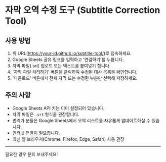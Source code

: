 # 자막 오역 수정 도구 (Subtitle Correction Tool)

## 사용 방법

1. 위 URL(https://your-id.github.io/subtitle-tool/)로 접속하세요.
2. Google Sheets 공유 링크를 입력하고 '연결하기'를 누릅니다.
3. 자막 파일(.srt) 업로드 또는 텍스트를 붙여넣기 합니다.
4. '자막 파일 처리하기' 버튼을 클릭하여 수정된 대사 목록을 확인합니다.
5. '다운로드' 버튼에서 전체 자막 또는 수정된 부분만 선택해 저장하세요.

## 주의 사항

- Google Sheets API 키는 이미 설정되어 있습니다.
- 자막 파일은 `.srt` 형식을 권장합니다.
- 번역가 분들은 Google Sheets에서 오역 리스트를 자유롭게 업데이트하실 수 있습니다.
- 인터넷 연결이 필요합니다.
- 최신 웹 브라우저(Chrome, Firefox, Edge, Safari) 사용 권장

---

필요한 경우 문의 보내주세요!

